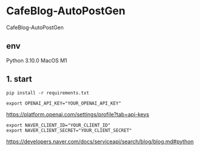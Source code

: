 # CafeBlog-AutoPostGen
CafeBlog-AutoPostGen

## env
Python 3.10.0
MacOS M1

## 1. start
```
pip install -r requirements.txt

```

```
export OPENAI_API_KEY="YOUR_OPENAI_API_KEY"
```
https://platform.openai.com/settings/profile?tab=api-keys

```
export NAVER_CLIENT_ID="YOUR_CLIENT_ID"
export NAVER_CLIENT_SECRET="YOUR_CLIENT_SECRET"
```
https://developers.naver.com/docs/serviceapi/search/blog/blog.md#python